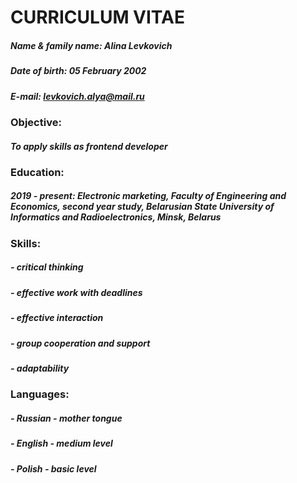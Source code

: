 # CURRICULUM VITAE 
##### **Name & family name**: Alina Levkovich
##### **Date of birth**: 05 February 2002
##### **E-mail**: levkovich.alya@mail.ru
### Objective:
##### To apply skills as frontend developer
### Education:
##### 2019 - present: Electronic marketing, Faculty of Engineering and Economics, second year study, Belarusian State University of Informatics and Radioelectronics, Minsk, Belarus
### Skills:
##### - critical thinking 
##### - effective work with deadlines 
##### - effective interaction
##### - group cooperation and support 
##### - adaptability
### Languages:
##### - Russian - mother tongue
##### - English - medium level 
##### - Polish - basic level


